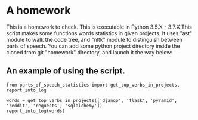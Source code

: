 # A homework
This is a homework to check.
This is executable in Python 3.5.X - 3.7.X
This script makes some functions words statistics in given projects. It uses "ast" module to walk the code tree, and "nltk" module to distinguish between parts of speech. You can add some python project directory inside the cloned from git "homework" directory, and launch it the way below:
## An example of using the script. ##

    from parts_of_speech_statistics import get_top_verbs_in_projects, report_into_log
      
    words = get_top_verbs_in_projects(['django', 'flask', 'pyramid', 'reddit', 'requests', 'sqlalchemy'])
    report_into_log(words)

